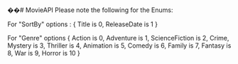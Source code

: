 ��#   M o v i e A P I 
 
 Please note the following for the Enums:

For "SortBy" options :
{
    Title is 0,
    ReleaseDate is 1
}

For "Genre" options
{
    Action is 0,
    Adventure is 1, 
    ScienceFiction is 2, 
    Crime, Mystery is 3, 
    Thriller is 4, 
    Animation is 5, 
    Comedy is 6, 
    Family is 7, 
    Fantasy is 8, 
    War is 9, 
    Horror is 10
}

